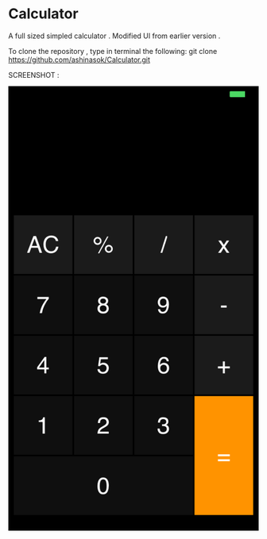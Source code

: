 # Calculator
A full sized simpled calculator . Modified UI from earlier version .

To clone the repository , type in terminal the following:
git clone https://github.com/ashinasok/Calculator.git


SCREENSHOT :


![alt text](https://github.com/ashinasok/Calculator/blob/master/v2.jpg)


